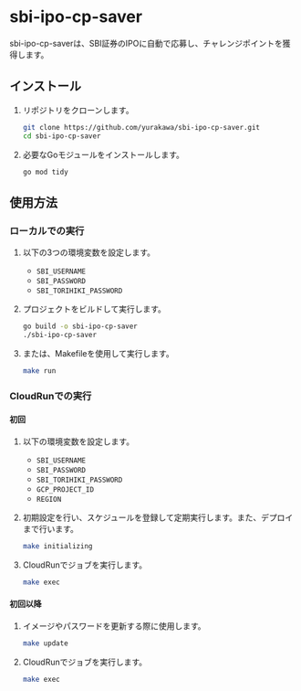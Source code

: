 # sbi-ipo-cp-saver

sbi-ipo-cp-saverは、SBI証券のIPOに自動で応募し、チャレンジポイントを獲得します。

## インストール

1. リポジトリをクローンします。
   ```bash
   git clone https://github.com/yurakawa/sbi-ipo-cp-saver.git
   cd sbi-ipo-cp-saver
   ```

2. 必要なGoモジュールをインストールします。
   ```bash
   go mod tidy
   ```

## 使用方法

### ローカルでの実行

1. 以下の3つの環境変数を設定します。
   - `SBI_USERNAME`
   - `SBI_PASSWORD`
   - `SBI_TORIHIKI_PASSWORD`

2. プロジェクトをビルドして実行します。
   ```bash
   go build -o sbi-ipo-cp-saver
   ./sbi-ipo-cp-saver
   ```

3. または、Makefileを使用して実行します。
   ```bash
   make run
   ```

### CloudRunでの実行

#### 初回

1. 以下の環境変数を設定します。
   - `SBI_USERNAME`
   - `SBI_PASSWORD`
   - `SBI_TORIHIKI_PASSWORD`
   - `GCP_PROJECT_ID`
   - `REGION`

2. 初期設定を行い、スケジュールを登録して定期実行します。また、デプロイまで行います。

   ```bash
   make initializing
   ```

3. CloudRunでジョブを実行します。

   ```bash
   make exec
   ```

#### 初回以降
1. イメージやパスワードを更新する際に使用します。

   ```bash
   make update
   ```

2. CloudRunでジョブを実行します。

   ```bash
   make exec
   ```

